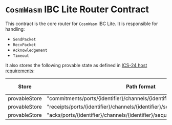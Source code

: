 # `CosmWasm` IBC Lite Router Contract

This contract is the core router for `CosmWasm` IBC Lite. It is responsible for handling:

- `SendPacket`
- `RecvPacket`
- `Acknowledgement`
- `Timeout`

It also stores the following provable state as defined in [ICS-24 host requirements](https://github.com/cosmos/ibc/blob/main/spec/core/ics-024-host-requirements/README.md):

| Store          | Path format                                                                    | Value type        | Defined in |
| -------------- | ------------------------------------------------------------------------------ | ----------------- | ---------------------- |
| provableStore  | "commitments/ports/{identifier}/channels/{identifier}/sequences/{sequence}"    | bytes             | [ICS 4](../ics-004-channel-and-packet-semantics) |
| provableStore  | "receipts/ports/{identifier}/channels/{identifier}/sequences/{sequence}"       | bytes             | [ICS 4](../ics-004-channel-and-packet-semantics) |
| provableStore  | "acks/ports/{identifier}/channels/{identifier}/sequences/{sequence}"           | bytes             | [ICS 4](../ics-004-channel-and-packet-semantics) |
